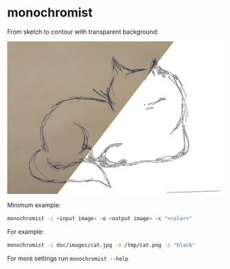 # monochromist

From sketch to contour with transparent background:

![example](doc/images/cat_illustration.png)

Minimum example:
```bash
monochromist -i <input image> -o <output image> -c "<color>"
```

For example:
```bash
monochromist -i doc/images/cat.jpg -o /tmp/cat.png -c "black"
```

For more settings run `monochromist --help`